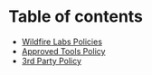 # Table of contents

* [Wildfire Labs Policies](README.md)
* [Approved Tools Policy](approved-tools-policy.md)
* [3rd Party Policy](3rd-policy-policy.md)

